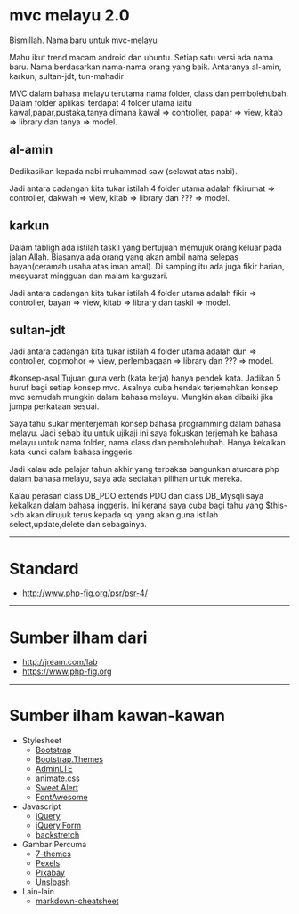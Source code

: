 # mvc melayu 2.0
Bismillah. Nama baru untuk mvc-melayu

Mahu ikut trend macam android dan ubuntu.
Setiap satu versi ada nama baru.
Nama berdasarkan nama-nama orang yang baik.
Antaranya al-amin, karkun, sultan-jdt, tun-mahadir

MVC dalam bahasa melayu terutama nama folder, class dan pembolehubah.
Dalam folder aplikasi terdapat 4 folder utama iaitu kawal,papar,pustaka,tanya 
dimana kawal => controller, papar => view, kitab => library dan tanya => model. 

## al-amin
Dedikasikan kepada nabi muhammad saw (selawat atas nabi).

Jadi antara cadangan kita tukar istilah 4 folder utama adalah
fikirumat => controller, dakwah => view, kitab => library dan  ??? => model. 

## karkun
Dalam tabligh ada istilah taskil yang bertujuan memujuk orang keluar pada jalan Allah.
Biasanya ada orang yang akan ambil nama selepas bayan(ceramah usaha atas iman amal).
Di samping itu ada juga fikir harian, mesyuarat mingguan dan malam karguzari.

Jadi antara cadangan kita tukar istilah 4 folder utama adalah
fikir => controller, bayan => view, kitab => library dan taskil => model. 

## sultan-jdt

Jadi antara cadangan kita tukar istilah 4 folder utama adalah
dun => controller, copmohor => view, perlembagaan => library dan ??? => model. 

#konsep-asal
Tujuan guna verb (kata kerja) hanya pendek kata. Jadikan 5 huruf bagi setiap konsep mvc. 
Asalnya cuba hendak terjemahkan konsep mvc semudah mungkin dalam bahasa melayu. 
Mungkin akan dibaiki jika jumpa perkataan sesuai.

Saya tahu sukar menterjemah konsep bahasa programming dalam bahasa melayu. 
Jadi sebab itu untuk ujikaji ini saya fokuskan terjemah ke bahasa melayu untuk 
nama folder, nama class dan pembolehubah. Hanya kekalkan kata kunci dalam bahasa inggeris.

Jadi kalau ada pelajar tahun akhir yang terpaksa bangunkan aturcara php dalam bahasa melayu, 
saya ada sediakan pilihan untuk mereka.

Kalau perasan class DB_PDO extends PDO dan class DB_Mysqli saya kekalkan dalam bahasa inggeris. 
Ini kerana saya cuba bagi tahu yang $this->db akan dirujuk terus kepada 
sql yang akan guna istilah select,update,delete dan sebagainya.

___
# Standard
* http://www.php-fig.org/psr/psr-4/

___
# Sumber ilham dari 
* http://jream.com/lab
* https://www.php-fig.org

___
# Sumber ilham kawan-kawan
* Stylesheet
  * [Bootstrap](http://getbootstrap.com)
  * [Bootstrap.Themes](http://bootstrap.themes.guide)
  * [AdminLTE](https://adminlte.io/themes/AdminLTE)
  * [animate.css](https://daneden.github.io/animate.css)
  * [Sweet Alert](http://t4t5.github.io/sweetalert)
  * [FontAwesome](http://fortawesome.github.io/Font-Awesome)
* Javascript
  * [jQuery](http://jquery.com)
  * [jQuery.Form](http://malsup.com/jquery/form)
  * [backstretch](http://srobbin.com/jquery-plugins/backstretch)
* Gambar Percuma
  * [7-themes](http://7-themes.com)
  * [Pexels](https://pexels.com)
  * [Pixabay](https://pixabay.com)
  * [Unslpash](https://unsplash.com)
* Lain-lain
  * [markdown-cheatsheet](https://guides.github.com/pdfs/markdown-cheatsheet-online.pdf)